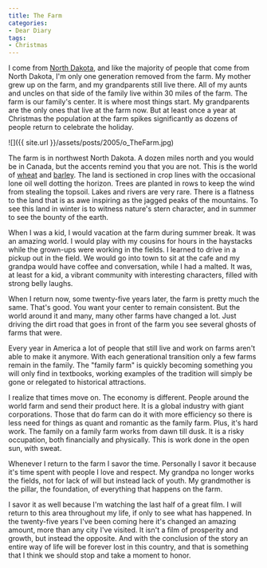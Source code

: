 ```yaml
---
title: The Farm
categories:
- Dear Diary
tags:
- Christmas
---
```


I come from [North Dakota](http://www.ndtourism.com/), and like the majority of people that come from North Dakota, I'm only one generation removed from the farm.
My mother grew up on the farm, and my grandparents still live there. All of my aunts and uncles on that side of the family live within 30 miles of the farm. The farm is our family's center. It is where most things start. My grandparents are the only ones that live at the farm now. But at least once a year at Christmas the population at the farm spikes significantly as dozens of people return to celebrate the holiday.

![]({{ site.url }}/assets/posts/2005/o_TheFarm.jpg)

The farm is in northwest North Dakota. A dozen miles north and you would be in Canada, but the accents remind you that you are not. This is the world of [wheat](http://en.wikipedia.org/wiki/Wheat) and [barley](http://en.wikipedia.org/wiki/Barley). The land is sectioned in crop lines with the occasional lone oil well dotting the horizon. Trees are planted in rows to keep the wind from stealing the topsoil. Lakes and rivers are very rare. There is a flatness to the land that is as awe inspiring as the jagged peaks of the mountains. To see this land in winter is to witness nature's stern character, and in summer to see the bounty of the earth.

When I was a kid, I would vacation at the farm during summer break. It was an amazing world. I would play with my cousins for hours in the haystacks while the grown-ups were working in the fields. I learned to drive in a pickup out in the field. We would go into town to sit at the cafe and my grandpa would have coffee and conversation, while I had a malted. It was, at least for a kid, a vibrant community with interesting characters, filled with strong belly laughs.

When I return now, some twenty-five years later, the farm is pretty much the same. That's good. You want your center to remain consistent. But the world around it and many, many other farms have changed a lot. Just driving the dirt road that goes in front of the farm you see several ghosts of farms that were.

Every year in America a lot of people that still live and work on farms aren't able to make it anymore. With each generational transition only a few farms remain in the family. The "family farm" is quickly becoming something you will only find in textbooks, working examples of the tradition will simply be gone or relegated to historical attractions.

I realize that times move on. The economy is different. People around the world farm and send their product here. It is a global industry with giant corporations. Those that do farm can do it with more efficiency so there is less need for things as quant and romantic as the family farm. Plus, it's hard work. The family on a family farm works from dawn till dusk. It is a risky occupation, both financially and physically. This is work done in the open sun, with sweat.

Whenever I return to the farm I savor the time. Personally I savor it because it's time spent with people I love and respect. My grandpa no longer works the fields, not for lack of will but instead lack of youth. My grandmother is the pillar, the foundation, of everything that happens on the farm.

I savor it as well because I'm watching the last half of a great film. I will return to this area throughout my life, if only to see what has happened. In the twenty-five years I've been coming here it's changed an amazing amount, more than any city I've visited. It isn't a film of prosperity and growth, but instead the opposite. And with the conclusion of the story an entire way of life will be forever lost in this country, and that is something that I think we should stop and take a moment to honor.
